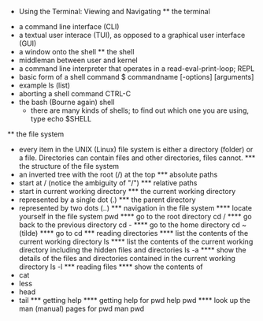* Using the Terminal: Viewing and Navigating
** the terminal
- a command line interface (CLI)
- a textual user interace (TUI), as opposed to a graphical user interface (GUI)
- a window onto the shell
** the shell
- middleman between user and kernel
- a command line interpreter that operates in a read-eval-print-loop; REPL
- basic form of a shell command
  $ commandname [-options] [arguments]
- example
  ls (list)
- aborting a shell command
  CTRL-C
- the bash (Bourne again) shell
  - there are many kinds of shells; to find out which one you are using, type
    echo $SHELL

** the file system
- every item in the UNIX (Linux) file system is either a directory (folder) or a file.  Directories can contain files and other directories, files cannot.
*** the structure of the file system
- an inverted tree with the root (/) at the top
*** absolute paths
- start at / (notice the ambiguity of "/")
*** relative paths
- start in current working directory
*** the current working directory
- represented by a single dot (.)
*** the parent directory
- represented by two dots (..)
*** navigation in the file system
**** locate yourself in the file system
pwd
**** go to the root directory
cd /
**** go back to the previous directory
cd -
**** go to the home directory
cd ~ (tilde)
**** go to <target directory>
cd <target directory>
*** reading directories
**** list the contents of the current working directory
ls
**** list the contents of the current working directory including the hidden files and directories
ls -a
**** show the details of the files and directories contained in the current working directory
ls -l
*** reading files
**** show the contents of <filename>
- cat <filename>
- less <filename>
- head <filename>
- tail <filename>
*** getting help
**** getting help for pwd
help pwd
**** look up the man (manual) pages for pwd
man pwd